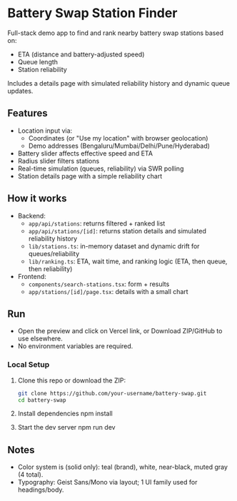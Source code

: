 # Battery Swap Station Finder

Full-stack demo app to find and rank nearby battery swap stations based on:
- ETA (distance and battery-adjusted speed)
- Queue length
- Station reliability

Includes a details page with simulated reliability history and dynamic queue updates.

## Features

- Location input via:
  - Coordinates (or "Use my location" with browser geolocation)
  - Demo addresses (Bengaluru/Mumbai/Delhi/Pune/Hyderabad)
- Battery slider affects effective speed and ETA
- Radius slider filters stations
- Real-time simulation (queues, reliability) via SWR polling
- Station details page with a simple reliability chart

## How it works

- Backend:
  - `app/api/stations`: returns filtered + ranked list
  - `app/api/stations/[id]`: returns station details and simulated reliability history
  - `lib/stations.ts`: in-memory dataset and dynamic drift for queues/reliability
  - `lib/ranking.ts`: ETA, wait time, and ranking logic (ETA, then queue, then reliability)
- Frontend:
  - `components/search-stations.tsx`: form + results
  - `app/stations/[id]/page.tsx`: details with a small chart

## Run

- Open the preview and click on Vercel link, or Download ZIP/GitHub to use elsewhere.
- No environment variables are required.

### Local Setup
1. Clone this repo or download the ZIP:
   ```bash
   git clone https://github.com/your-username/battery-swap.git
   cd battery-swap
   
2. Install dependencies
   npm install
   
4. Start the dev server
   npm run dev
   
## Notes

- Color system is (solid only): teal (brand), white, near-black, muted gray (4 total).
- Typography: Geist Sans/Mono via layout; 1 UI family used for headings/body.
